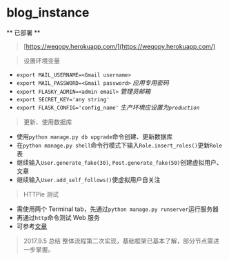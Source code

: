 # blog_instance

** 已部署 **
> [https://weqopy.herokuapp.com/](https://weqopy.herokuapp.com/)

> 设置环境变量
- `export MAIL_USERNAME=<Gmail username>`
- `export MAIL_PASSWORD=<Gmail password>`  *应用专用密码*
- `export FLASKY_ADMIN=<admin email>`  *管理员邮箱*
- `export SECRET_KEY='any string'`
- `export FLASK_CONFIG='config_name'`  *生产环境应设置为`production`*

> 更新、使用数据库
- 使用`python manage.py db upgrade`命令创建、更新数据库
- 在`python manage.py shell`命令行模式下输入`Role.insert_roles()`更新`Role`表
- 继续输入`User.generate_fake(30)`, `Post.generate_fake(50)`创建虚拟用户、文章
- 继续输入`User.add_self_follows()`使虚拟用户自关注

> HTTPie 测试
- 需使用两个 Terminal tab，先通过`python manage.py runserver`运行服务器
- 再通过`http`命令测试 Web 服务
- 可参考[文章](http://blog.csdn.net/huang5487378/article/details/60778293)

> 2017.9.5 总结
> 整体流程第二次实现，基础框架已基本了解，部分节点需进一步掌握。
